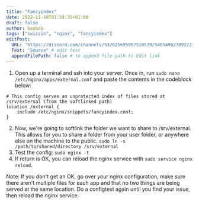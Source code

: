 ```yaml
---
title: "Fancyindex"
date: 2022-11-19T01:54:35+01:00
draft: false
author: beeboo
tags: ["swizzin", "nginx", "fancyindex"]
editPost:
  URL: "https://discord.com/channels/537625695967510539/540549627892727819/799001400163434537"
  Text: "Source" # edit text
  appendFilePath: false # to append file path to Edit link
---
```


1. Open up a terminal and ssh into your server. Once in, run `sudo nano /etc/nginx/apps/external.conf` and paste the contents in the codeblock below:

```nginx
# This config serves an unprotected index of files stored at /srv/external (from the softlinked path)
location /external {
    include /etc/nginx/snippets/fancyindex.conf;
}
```

2. Now, we're going to softlink the folder we want to share to /srv/external. This allows for you to share a folder from your user folder, or anywhere else on the machine to the public. `sudo ln -s /path/to/shared/directory /srv/external`
3. Test the config: `sudo nginx -t`
4. If return is OK, you can reload the nginx service with `sudo service nginx reload`.

Note: If you don't get an OK, go over your nginx configuration, make sure there aren't multiple files for each app and that no two things are being served at the same location. Do a configtest again until you find your issue, then reload the nginx service.
